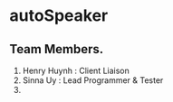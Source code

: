 # autoSpeaker

## Team Members.
<ol>
<li>Henry Huynh : Client Liaison</li>
<li>Sinna Uy : Lead Programmer & Tester</li>
<li></li>
</ol>
